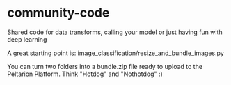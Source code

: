 # community-code
Shared code for data transforms, calling your model or just having fun with deep learning

A great starting point is:
image_classification/resize_and_bundle_images.py

You can turn two folders into a bundle.zip file ready to upload to the Peltarion Platform. 
Think "Hotdog" and "Nothotdog" :)
